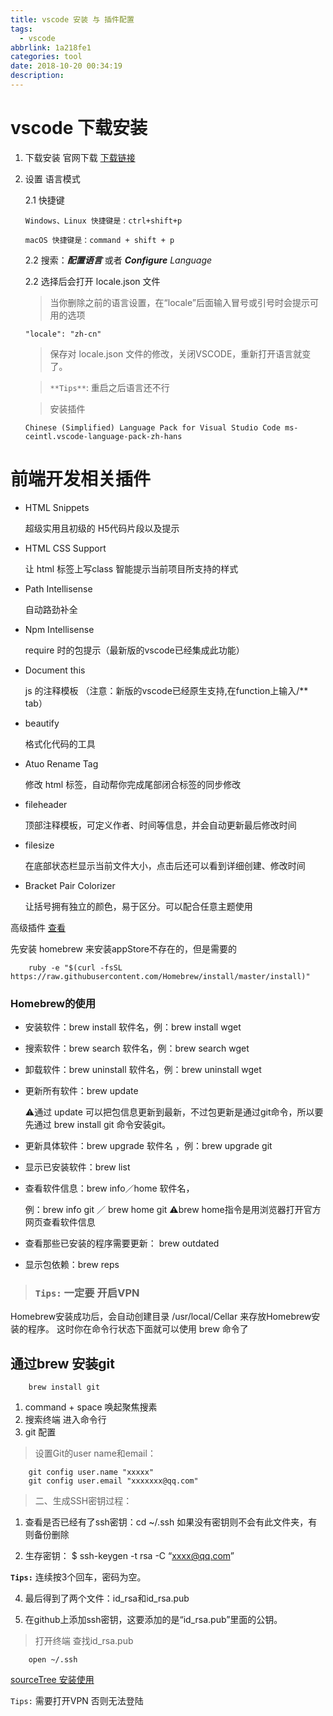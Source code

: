 ```yaml
---
title: vscode 安装 与 插件配置
tags:
  - vscode
abbrlink: 1a218fe1
categories: tool
date: 2018-10-20 00:34:19
description:
---
```




# vscode 下载安装

1. 下载安装 官网下载
[下载链接](https://code.visualstudio.com/)
2. 设置 语言模式

    2.1 快捷键
    ```
    Windows、Linux 快捷键是：ctrl+shift+p
    
    macOS 快捷键是：command + shift + p
    ```
    2.2 搜索：***配置语言*** 或者  ***Configure** Language*
    
    2.2 选择后会打开 locale.json 文件
    
    > 当你删除之前的语言设置，在“locale”后面输入冒号或引号时会提示可用的选项
    
    ```
    "locale": "zh-cn"
    ```
    
    > 保存对 locale.json 文件的修改，关闭VSCODE，重新打开语言就变了。
    
    > 
    
    > `**Tips**`: 重启之后语言还不行
    
    > 安装插件  
    
    ```
    Chinese (Simplified) Language Pack for Visual Studio Code ms-ceintl.vscode-language-pack-zh-hans
    ```
# 前端开发相关插件

- HTML Snippets

    超级实用且初级的 H5代码片段以及提示
    
- HTML CSS Support

    让 html 标签上写class 智能提示当前项目所支持的样式
    
- Path Intellisense

    自动路劲补全
- Npm Intellisense

    require 时的包提示（最新版的vscode已经集成此功能）
- Document this
  
  js 的注释模板 （注意：新版的vscode已经原生支持,在function上输入/** tab）

- beautify

    格式化代码的工具
    
- Atuo Rename Tag

    修改 html 标签，自动帮你完成尾部闭合标签的同步修改
    
- fileheader

    顶部注释模板，可定义作者、时间等信息，并会自动更新最后修改时间

- filesize

    在底部状态栏显示当前文件大小，点击后还可以看到详细创建、修改时间
    
- Bracket Pair Colorizer

    让括号拥有独立的颜色，易于区分。可以配合任意主题使用
    
高级插件 [查看](https://zhuanlan.zhihu.com/p/27905838)


先安装 homebrew  来安装appStore不存在的，但是需要的

```
    ruby -e "$(curl -fsSL https://raw.githubusercontent.com/Homebrew/install/master/install)"
```

### Homebrew的使用
- 安装软件：brew install 软件名，例：brew install wget
- 搜索软件：brew search 软件名，例：brew search wget
- 卸载软件：brew uninstall 软件名，例：brew uninstall wget
- 更新所有软件：brew update

    ⚠️通过 update 可以把包信息更新到最新，不过包更新是通过git命令，所以要先通过 brew install git 命令安装git。

- 更新具体软件：brew upgrade 软件名 ，例：brew upgrade git
- 显示已安装软件：brew list
- 查看软件信息：brew info／home  软件名，

    例：brew info git ／ brew home git
⚠️brew home指令是用浏览器打开官方网页查看软件信息
- 查看那些已安装的程序需要更新： brew outdated
- 显示包依赖：brew reps

>###  `Tips:` 一定要 **开启VPN** 

Homebrew安装成功后，会自动创建目录 /usr/local/Cellar 来存放Homebrew安装的程序。 这时你在命令行状态下面就可以使用 brew 命令了

## 通过brew 安装git

```
    brew install git

```

1. command + space 唤起聚焦搜素
2. 搜索终端 进入命令行
3. git 配置

> 设置Git的user name和email：
```
    git config user.name "xxxxx"
    git config user.email "xxxxxxx@qq.com"
```
> 二、生成SSH密钥过程：

1. 查看是否已经有了ssh密钥：cd ~/.ssh
如果没有密钥则不会有此文件夹，有则备份删除

2. 生存密钥：
$ ssh-keygen -t rsa -C “xxxx@qq.com”

**`Tips:`**  连续按3个回车，密码为空。

4. 最后得到了两个文件：id_rsa和id_rsa.pub

5. 在github上添加ssh密钥，这要添加的是“id_rsa.pub”里面的公钥。

> 打开终端 查找id_rsa.pub

```
    open ~/.ssh  
```

[sourceTree 安装使用](https://www.jianshu.com/p/fdbf7c0bca93)

`Tips:` 需要打开VPN 否则无法登陆